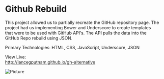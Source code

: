 Github Rebuild
==============

This project allowed us to partially recreate the GitHub repository page. The project had us implementing Bower and Underscore to create templates that were to be used with GitHub API's. The API pulls the data into the GitHub Repo rebuild using JSON. 

Primary Technologies: 
HTML, CSS, JavaScript, Underscore, JSON

View Live: <br>
http://lancegputnam.github.io/gh-alternative

![Picture](https://farm3.staticflickr.com/2901/14534849297_d1f169e184_o.png)
